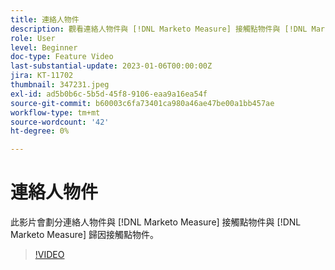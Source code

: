 ```yaml
---
title: 連絡人物件
description: 觀看連絡人物件與 [!DNL Marketo Measure] 接觸點物件與 [!DNL Marketo Measure] 歸因接觸點物件。
role: User
level: Beginner
doc-type: Feature Video
last-substantial-update: 2023-01-06T00:00:00Z
jira: KT-11702
thumbnail: 347231.jpeg
exl-id: ad5b0b6c-5b5d-45f8-9106-eaa9a16ea54f
source-git-commit: b60003c6fa73401ca980a46ae47be00a1bb457ae
workflow-type: tm+mt
source-wordcount: '42'
ht-degree: 0%

---
```


# 連絡人物件

此影片會劃分連絡人物件與 [!DNL Marketo Measure] 接觸點物件與 [!DNL Marketo Measure] 歸因接觸點物件。

>[!VIDEO](https://video.tv.adobe.com/v/347231/?quality=12&learn=on)

